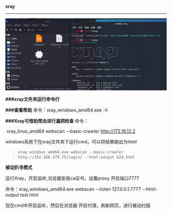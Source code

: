 **xray**

---

![image-20210824184239877](xray\image-20210824184239877.png)

**###xray文件夹运行命令行**

**###查看帮助**
		命令：xray_windows_amd64.exe -h

**###Xray可借助爬虫进行漏洞检查**
		命令：

​		xray_linux_amd64   webscan --basic-crawler  http://172.16.12.2



windows系统下在xray文件夹下运行cmd，可以将结果输出为html



> ```linux
> xray_windows_amd64.exe webscan --basic-crawler http://192.168.179.75/login/ --html-output 824.html
> ```



**被动扒寻模式**

运行Xray，开启监听,浏览器安装ca证书，设置proxy 开启端口7777

命令：xray_windows_amd64.exe webscan --listen 127.0.0.1:7777 --html-output test.html

现在cmd中开启监听，然后在浏览器 开启代理，刷新网页，进行被动扫描

